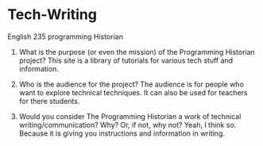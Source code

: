 # Tech-Writing
English 235
programming Historian

1) What is the purpose (or even the mission) of the Programming Historian project?
	This site is a library of tutorials for various tech stuff and information.

2) Who is the audience for the project?
	The audience is for people who want to explore technical techniques. It can also be used for teachers for there students.

3) Would you consider The Programming Historian a work of technical writing/communication? Why? Or, if not, why not?
	Yeah, I think so. Because it is giving you instructions and information in writing.
